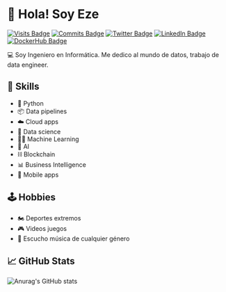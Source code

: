 # 👋 Hola! Soy Eze
[![Visits Badge](https://badges.pufler.dev/visits/ezeparziale/ezeparziale?style=flat-square)]()
[![Commits Badge](https://badges.pufler.dev/commits/yearly/ezeparziale?style=flat-square)]()
[![Twitter Badge](https://img.shields.io/badge/twitter-profile-white?style=flat-square&logo=twitter&logoColor=white&color=1DA1F2)](https://twitter.com/ezeparziale)
[![LinkedIn Badge](https://img.shields.io/badge/LinkedIn-Profile-informational?style=flat-square&logo=linkedin&logoColor=white&color=2867B2)](http://www.linkedin.com/in/ezequielparziale)
[![DockerHub Badge](https://img.shields.io/badge/dockerhub-images-important.svg?style=flat-square&logo=docker&logoColor=white&color=0db7ed)](https://hub.docker.com/u/ezeparziale)

💻 Soy Ingeniero en Informática.
Me dedico al mundo de datos, trabajo de data engineer.

## 🤹 Skills

- 🐍 Python
- 📦 Data pipelines
- ☁️ Cloud apps
- 🔬 Data science 
- 👨‍💻 Machine Learning 
- 🤖 AI 
- ⛓️ Blockchain 
- 📊 Business Intelligence 
- 📱 Mobile apps 
  
## 🕹️ Hobbies

- 🏍️ Deportes extremos
- 🎮 Videos juegos
- 🎵 Escucho música de cualquier género 

## 📈 GitHub Stats

![Anurag's GitHub stats](https://github-readme-stats.vercel.app/api?username=ezeparziale&show_icons=true&theme=discord_old_blurple&hide_border=true&hide_title=true)
